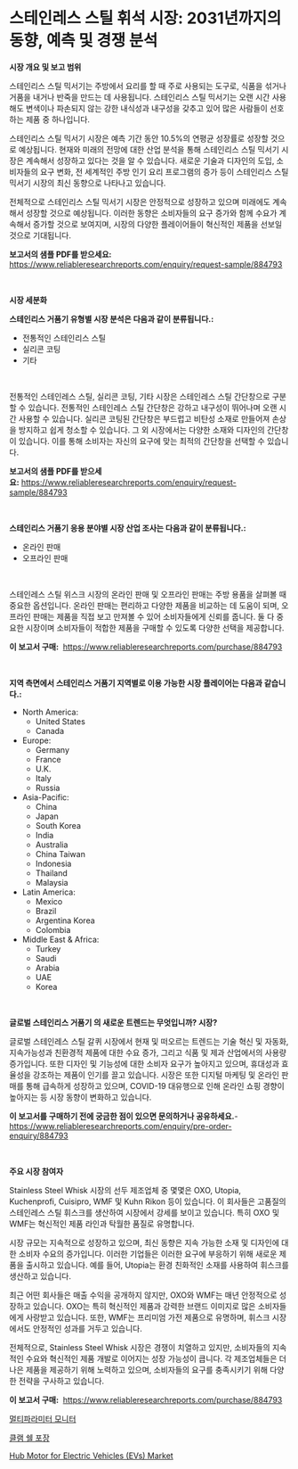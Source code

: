 <p><h1>스테인레스 스틸 휘석 시장: 2031년까지의 동향, 예측 및 경쟁 분석</h1></p><p><strong>시장 개요 및 보고 범위</strong></p>
<p><p>스테인리스 스틸 믹서기는 주방에서 요리를 할 때 주로 사용되는 도구로, 식품을 섞거나 거품을 내거나 반죽을 만드는 데 사용됩니다. 스테인리스 스틸 믹서기는 오랜 시간 사용해도 변색이나 파손되지 않는 강한 내식성과 내구성을 갖추고 있어 많은 사람들이 선호하는 제품 중 하나입니다.</p><p>스테인리스 스틸 믹서기 시장은 예측 기간 동안 10.5%의 연평균 성장률로 성장할 것으로 예상됩니다. 현재와 미래의 전망에 대한 산업 분석을 통해 스테인리스 스틸 믹서기 시장은 계속해서 성장하고 있다는 것을 알 수 있습니다. 새로운 기술과 디자인의 도입, 소비자들의 요구 변화, 전 세계적인 주방 인기 요리 프로그램의 증가 등이 스테인리스 스틸 믹서기 시장의 최신 동향으로 나타나고 있습니다.</p><p>전체적으로 스테인리스 스틸 믹서기 시장은 안정적으로 성장하고 있으며 미래에도 계속해서 성장할 것으로 예상됩니다. 이러한 동향은 소비자들의 요구 증가와 함께 수요가 계속해서 증가할 것으로 보여지며, 시장의 다양한 플레이어들이 혁신적인 제품을 선보일 것으로 기대됩니다.</p></p>
<p><strong>보고서의 샘플 PDF를 받으세요:</strong> <a href="https://www.reliableresearchreports.com/enquiry/request-sample/884793">https://www.reliableresearchreports.com/enquiry/request-sample/884793</a></p>
<p>&nbsp;</p>
<p><strong>시장 세분화</strong></p>
<p><strong>스테인리스 거품기 유형별 시장 분석은 다음과 같이 분류됩니다.:</strong></p>
<p><ul><li>전통적인 스테인리스 스틸</li><li>실리콘 코팅</li><li>기타</li></ul></p>
<p>&nbsp;</p>
<p><p>전통적인 스테인레스 스틸, 실리콘 코팅, 기타 시장은 스테인레스 스틸 간단창으로 구분할 수 있습니다. 전통적인 스테인레스 스틸 간단창은 강하고 내구성이 뛰어나며 오랜 시간 사용할 수 있습니다. 실리콘 코팅된 간단창은 부드럽고 비탄성 소재로 만들어져 손상을 방지하고 쉽게 청소할 수 있습니다. 그 외 시장에서는 다양한 소재와 디자인의 간단창이 있습니다. 이를 통해 소비자는 자신의 요구에 맞는 최적의 간단창을 선택할 수 있습니다.</p></p>
<p><strong>보고서의 샘플 PDF를 받으세요:</strong>&nbsp;<a href="https://www.reliableresearchreports.com/enquiry/request-sample/884793">https://www.reliableresearchreports.com/enquiry/request-sample/884793</a></p>
<p>&nbsp;</p>
<p><strong> 스테인리스 거품기 응용 분야별 시장 산업 조사는 다음과 같이 분류됩니다.:</strong></p>
<p><ul><li>온라인 판매</li><li>오프라인 판매</li></ul></p>
<p>&nbsp;</p>
<p><p>스테인레스 스틸 위스크 시장의 온라인 판매 및 오프라인 판매는 주방 용품을 살펴볼 때 중요한 옵션입니다. 온라인 판매는 편리하고 다양한 제품을 비교하는 데 도움이 되며, 오프라인 판매는 제품을 직접 보고 만져볼 수 있어 소비자들에게 신뢰를 줍니다. 둘 다 중요한 시장이며 소비자들이 적합한 제품을 구매할 수 있도록 다양한 선택을 제공합니다.</p></p>
<p><strong>이 보고서 구매:</strong>&nbsp; <a href="https://www.reliableresearchreports.com/purchase/884793">https://www.reliableresearchreports.com/purchase/884793</a></p>
<p>&nbsp;</p>
<p><strong>지역 측면에서 스테인리스 거품기 지역별로 이용 가능한 시장 플레이어는 다음과 같습니다.:</strong></p>
<p><ul>
    <li>
        North America:
        <ul>
            <li>United States</li>
            <li>Canada</li>
        </ul>
    </li>
    <li>
        Europe:
        <ul>
            <li>Germany</li>
            <li>France</li>
            <li>U.K.</li>
            <li>Italy</li>
            <li>Russia</li>
        </ul>
    </li>
    <li>
        Asia-Pacific:
        <ul>
            <li>China</li>
            <li>Japan</li>
            <li>South Korea</li>
            <li>India</li>
            <li>Australia</li>
            <li>China Taiwan</li>
            <li>Indonesia</li>
            <li>Thailand</li>
            <li>Malaysia</li>
        </ul>
    </li>
    <li>
        Latin America:
        <ul>
            <li>Mexico</li>
            <li>Brazil</li>
            <li>Argentina Korea</li>
            <li>Colombia</li>
        </ul>
    </li>
    <li>
        Middle East & Africa:
        <ul>
            <li>Turkey</li>
            <li>Saudi</li>
            <li>Arabia</li>
            <li>UAE</li>
            <li>Korea</li>
        </ul>
    </li>
    </ul></p>
<p>&nbsp;</p>
<p><strong>글로벌 스테인리스 거품기 의 새로운 트렌드는 무엇입니까? 시장?</strong></p>
<p><p>글로벌 스테인레스 스틸 갈퀴 시장에서 현재 및 떠오르는 트렌드는 기술 혁신 및 자동화, 지속가능성과 친환경적 제품에 대한 수요 증가, 그리고 식품 및 제과 산업에서의 사용량 증가입니다. 또한 디자인 및 기능성에 대한 소비자 요구가 높아지고 있으며, 휴대성과 효율성을 강조하는 제품이 인기를 끌고 있습니다. 시장은 또한 디지털 마케팅 및 온라인 판매를 통해 급속하게 성장하고 있으며, COVID-19 대유행으로 인해 온라인 쇼핑 경향이 높아지는 등 시장 동향이 변화하고 있습니다.</p></p>
<p><strong>이 보고서를 구매하기 전에 궁금한 점이 있으면 문의하거나 공유하세요.</strong>- <a href="https://www.reliableresearchreports.com/enquiry/pre-order-enquiry/884793">https://www.reliableresearchreports.com/enquiry/pre-order-enquiry/884793</a></p>
<p>&nbsp;</p>
<p><strong>주요 시장 참여자</strong></p>
<p><p>Stainless Steel Whisk 시장의 선두 제조업체 중 몇몇은 OXO, Utopia, Kuchenprofi, Cuisipro, WMF 및 Kuhn Rikon 등이 있습니다. 이 회사들은 고품질의 스테인레스 스틸 휘스크를 생산하여 시장에서 강세를 보이고 있습니다. 특히 OXO 및 WMF는 혁신적인 제품 라인과 탁월한 품질로 유명합니다.</p><p>시장 규모는 지속적으로 성장하고 있으며, 최신 동향은 지속 가능한 소재 및 디자인에 대한 소비자 수요의 증가입니다. 이러한 기업들은 이러한 요구에 부응하기 위해 새로운 제품을 출시하고 있습니다. 예를 들어, Utopia는 환경 친화적인 소재를 사용하여 휘스크를 생산하고 있습니다.</p><p>최근 어떤 회사들은 매출 수익을 공개하지 않지만, OXO와 WMF는 매년 안정적으로 성장하고 있습니다. OXO는 특히 혁신적인 제품과 강력한 브랜드 이미지로 많은 소비자들에게 사랑받고 있습니다. 또한, WMF는 프리미엄 가전 제품으로 유명하며, 휘스크 시장에서도 안정적인 성과를 거두고 있습니다.</p><p>전체적으로, Stainless Steel Whisk 시장은 경쟁이 치열하고 있지만, 소비자들의 지속적인 수요와 혁신적인 제품 개발로 이어지는 성장 가능성이 큽니다. 각 제조업체들은 더 나은 제품을 제공하기 위해 노력하고 있으며, 소비자들의 요구를 충족시키기 위해 다양한 전략을 구사하고 있습니다.</p></p>
<p><strong>이 보고서 구매:</strong>&nbsp;&nbsp;<a href="https://www.reliableresearchreports.com/purchase/884793">https://www.reliableresearchreports.com/purchase/884793</a></p>
<p><p><a href="https://medium.com/@sweetums856856/%EB%A9%80%ED%8B%B0-%ED%8C%8C%EB%9D%BC%EB%AF%B8%ED%84%B0-%EB%AA%A8%EB%8B%88%ED%84%B0-%EC%8B%9C%EC%9E%A5-%EC%9C%A0%ED%98%95-%EC%9D%91%EC%9A%A9-%EB%B0%8F-%EC%A7%80%EB%A6%AC%EC%97%90-%EB%8C%80%ED%95%9C-%ED%8F%AC%EA%B4%84%EC%A0%81-%ED%8F%89%EA%B0%80-173da0abeb6a">멀티파라미터 모니터</a></p><p><a href="https://medium.com/@santiagoiza565682023/%ED%81%B4%EB%9E%A8%EC%89%98-%ED%8F%AC%EC%9E%A5-%EC%8B%9C%EC%9E%A5-%EA%B2%BD%EC%9F%81-%EB%B6%84%EC%84%9D-%EC%8B%9C%EC%9E%A5-%EB%8F%99%ED%96%A5-%EB%B0%8F-2031%EB%85%84%EA%B9%8C%EC%A7%80%EC%9D%98-%EC%98%88%EC%B8%A1-139bccec2769">클램 쉘 포장</a></p><p><a href="https://butternut-bug-553.notion.site/Decoding-the-Hub-Motor-for-Electric-Vehicles-EVs-Market-A-Deep-Dive-into-the-Latest-Market-Trends-42a17f022d92404084b26b73e3141277">Hub Motor for Electric Vehicles (EVs) Market</a></p></p>
